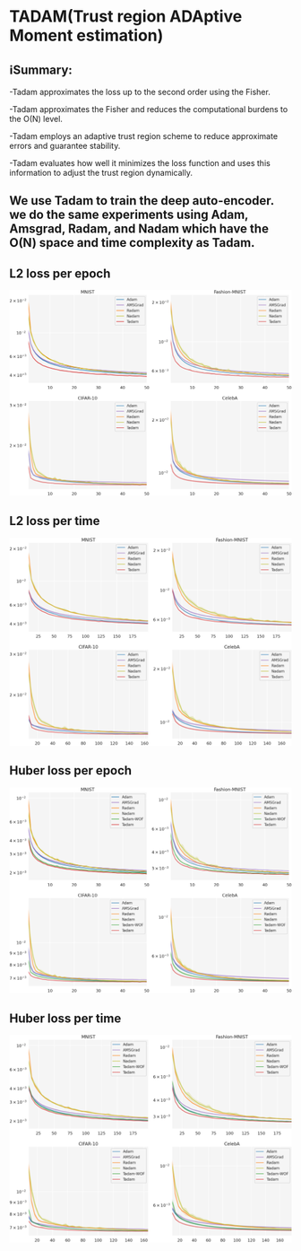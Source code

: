 # TADAM(Trust region ADAptive Moment estimation)


## ℹ️Summary:

-Tadam approximates the loss up to the second order using the Fisher.

-Tadam approximates the Fisher and reduces the computational burdens to the O(N) level.

-Tadam employs an adaptive trust region scheme to reduce approximate errors and guarantee stability. 

-Tadam evaluates how well it minimizes the loss function and uses this information to adjust the trust region dynamically.

## We use Tadam to train the deep auto-encoder.  we do the same experiments using Adam, Amsgrad, Radam, and Nadam which have the O(N) space and time complexity as Tadam.

## L2 loss per epoch

![L2 loss per epoch](/images/loss_mse_step.png)

## L2 loss per time

![L2 loss per time](/images/loss_mse_time.png)

## Huber loss per epoch

![huber loss per epoch](/images/loss_huber_step.png)

## Huber loss per time

![huber loss per time](/images/loss_huber_time.png)
